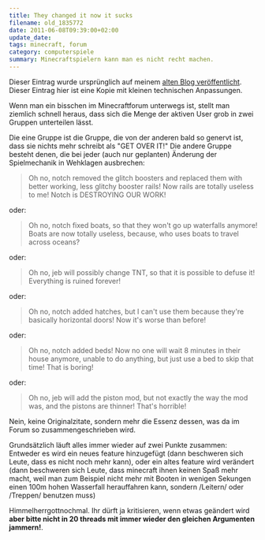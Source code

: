 ```yaml
---
title: They changed it now it sucks
filename: old_1835772
date: 2011-06-08T09:39:00+02:00
update_date:
tags: minecraft, forum
category: computerspiele
summary: Minecraftspielern kann man es nicht recht machen.
---
```

Dieser Eintrag wurde ursprünglich auf meinem [alten Blog veröffentlicht](https://stu.blogger.de/stories/1835772/). Dieser Eintrag hier ist eine Kopie mit kleinen technischen Anpassungen.

Wenn man ein bisschen im Minecraftforum unterwegs ist, stellt man ziemlich schnell heraus, dass sich die Menge der aktiven User grob in zwei Gruppen unterteilen lässt.

Die eine Gruppe ist die Gruppe, die von der anderen bald so genervt ist, dass sie nichts mehr schreibt als "GET OVER IT!"
Die andere Gruppe besteht denen, die bei jeder (auch nur geplanten) Änderung der Spielmechanik in Wehklagen ausbrechen:

> Oh no, notch removed the glitch boosters and replaced them with better working, less glitchy booster rails! Now rails are totally useless to me! Notch is DESTROYING OUR WORK!

oder:

> Oh no, notch fixed boats, so that they won't go up waterfalls anymore! Boats are now totally useless, because, who uses boats to travel across oceans?

oder:

> Oh no, jeb will possibly change TNT, so that it is possible to defuse it! Everything is ruined forever!

oder:

> Oh no, notch added hatches, but I can't use them because they're basically horizontal doors! Now it's worse than before!

oder:

> Oh no, notch added beds! Now no one will wait 8 minutes in their house anymore, unable to do anything, but just use a bed to skip that time! That is boring!

oder:

> Oh no, jeb will add the piston mod, but not exactly the way the mod was, and the pistons are thinner! That's horrible!

Nein, keine Originalzitate, sondern mehr die Essenz dessen, was da im Forum so zusammengeschrieben wird.

Grundsätzlich läuft alles immer wieder auf zwei Punkte zusammen: Entweder es wird ein neues feature hinzugefügt (dann beschweren sich Leute, dass es nicht noch mehr kann), oder ein altes feature wird verändert (dann beschweren sich Leute, dass minecraft ihnen keinen Spaß mehr macht, weil man zum Beispiel nicht mehr mit Booten in wenigen Sekungen einen 100m hohen Wasserfall herauffahren kann, sondern /Leitern/ oder /Treppen/ benutzen muss)

Himmelherrgottnochmal. Ihr dürft ja kritisieren, wenn etwas geändert wird **aber bitte nicht in 20 threads mit immer wieder den gleichen Argumenten jammern!**.
